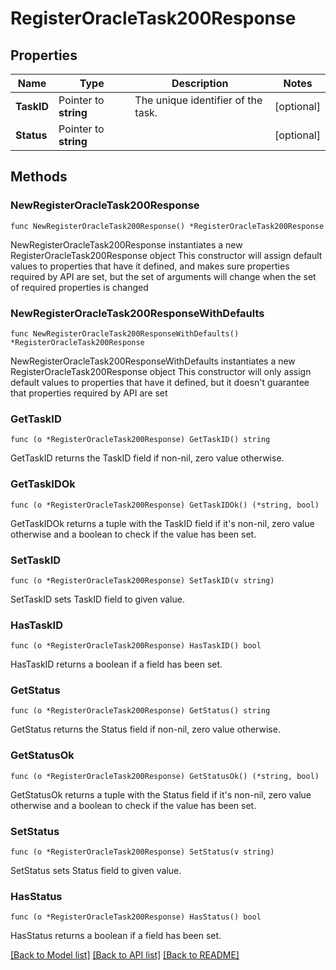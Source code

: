 # RegisterOracleTask200Response

## Properties

Name | Type | Description | Notes
------------ | ------------- | ------------- | -------------
**TaskID** | Pointer to **string** | The unique identifier of the task. | [optional] 
**Status** | Pointer to **string** |  | [optional] 

## Methods

### NewRegisterOracleTask200Response

`func NewRegisterOracleTask200Response() *RegisterOracleTask200Response`

NewRegisterOracleTask200Response instantiates a new RegisterOracleTask200Response object
This constructor will assign default values to properties that have it defined,
and makes sure properties required by API are set, but the set of arguments
will change when the set of required properties is changed

### NewRegisterOracleTask200ResponseWithDefaults

`func NewRegisterOracleTask200ResponseWithDefaults() *RegisterOracleTask200Response`

NewRegisterOracleTask200ResponseWithDefaults instantiates a new RegisterOracleTask200Response object
This constructor will only assign default values to properties that have it defined,
but it doesn't guarantee that properties required by API are set

### GetTaskID

`func (o *RegisterOracleTask200Response) GetTaskID() string`

GetTaskID returns the TaskID field if non-nil, zero value otherwise.

### GetTaskIDOk

`func (o *RegisterOracleTask200Response) GetTaskIDOk() (*string, bool)`

GetTaskIDOk returns a tuple with the TaskID field if it's non-nil, zero value otherwise
and a boolean to check if the value has been set.

### SetTaskID

`func (o *RegisterOracleTask200Response) SetTaskID(v string)`

SetTaskID sets TaskID field to given value.

### HasTaskID

`func (o *RegisterOracleTask200Response) HasTaskID() bool`

HasTaskID returns a boolean if a field has been set.

### GetStatus

`func (o *RegisterOracleTask200Response) GetStatus() string`

GetStatus returns the Status field if non-nil, zero value otherwise.

### GetStatusOk

`func (o *RegisterOracleTask200Response) GetStatusOk() (*string, bool)`

GetStatusOk returns a tuple with the Status field if it's non-nil, zero value otherwise
and a boolean to check if the value has been set.

### SetStatus

`func (o *RegisterOracleTask200Response) SetStatus(v string)`

SetStatus sets Status field to given value.

### HasStatus

`func (o *RegisterOracleTask200Response) HasStatus() bool`

HasStatus returns a boolean if a field has been set.


[[Back to Model list]](../README.md#documentation-for-models) [[Back to API list]](../README.md#documentation-for-api-endpoints) [[Back to README]](../README.md)


